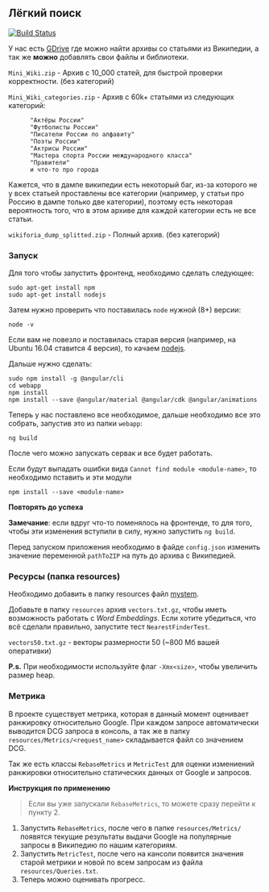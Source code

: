 ## Лёгкий поиск

[![Build Status](https://travis-ci.org/pvktk/sensearch.svg?branch=master)](https://travis-ci.org/pvktk/sensearch)

У нас есть [GDrive][1] где можно найти архивы со статьями из Википедии,
 а так же **можно** добавлять свои файлы и библиотеки.
 
`Mini_Wiki.zip` - Архив с 10_000 статей, для быстрой проверки корректности. (без категорий)

`Mini_Wiki_categories.zip` - Архив с 60k+ статьями из следующих категорий: 
```
      "Актёры России"
      "Футболисты России"
      "Писатели России по алфавиту"
      "Поэты России"
      "Актрисы России"
      "Мастера спорта России международного класса"
      "Правители"
      и что-то про города
```
Кажется, что в дампе википедии есть некоторый баг, из-за которого не у всех статьей проставлены все категории (например, у статьи про Россию в дампе только две категории), поэтому есть некоторая вероятность того, что в этом архиве для каждой категории есть не все статьи. 

`wikiforia_dump_splitted.zip` - Полный архив. (без категорий)


### Запуск

Для того чтобы запустить фронтенд, необходимо сделать следующее:
```
sudo apt-get install npm
sudo apt-get install nodejs
```

Затем нужно проверить что поставилась `node` нужной (8+) версии:
```
node -v
```
Если вам не повезло и поставилась старая версия (например, на Ubuntu 16.04 ставится 4 версия), 
то качаем [nodejs][3].

Дальше нужно сделать:
```
sudo npm install -g @angular/cli
cd webapp
npm install
npm install --save @angular/material @angular/cdk @angular/animations
```

Теперь у нас поставлено все необходимое, дальше необходимо все это собрать, запустив это из папки `webapp`:
```
ng build
```
После чего можно запускать сервак и все будет работать.

Если будут выпадать ошибки вида `Cannot find module <module-name>`, 
то необходимо пставить и эти модули
```
npm install --save <module-name>
```
**Повторять до успеха**

**Замечание**: если вдруг что-то поменялось на фронтенде, то для того, чтобы эти изменения вступили в силу, нужно запустить `ng build`.

Перед запуском приложения необходимо в файде `config.json` изменить значение переменной `pathToZIP` на путь до архива с Википедией. 


### Ресурсы (папка resources)

Необходимо добавить в папку resources файл [mystem][2].

Добавьте в папку `resources` архив `vectors.txt.gz`, чтобы иметь возможность
работать с *Word Embeddings*. Если хотите убедиться, что всё сделали правильно, запустите тест `NearestFinderTest`. 

`vectors50.txt.gz` - векторы размерности 50 (~800 Мб вашей оперативки)

**P.s.** При необходимости используйте флаг `-Xmx<size>`, чтобы увеличить размер heap.

### Метрика

В проекте существует метрика, которая в данный момент оценивает ранжировку относительно Google.
При каждом запросе автоматически выводится DCG запроса в консоль, а так же в папку `resources/Metrics/<request_name>` складывается файл со значением DCG.

Так же есть классы `RebaseMetrics` и `MetricTest` для оценки измениений ранжировки относительно статических данных от Google и запросов.

__Инструкция по применению__
>Если вы уже запускали `RebaseMetrics`, то можете сразу перейти к пункту 2.

1. Запустить `RebaseMetrics`, после чего в папке `resources/Metrics/` появятся текущие результаты выдачи Google на популярные запросы в Википедию по нашим категориям.
2. Запустить `MetricTest`, после чего на кансоли появится значения старой метрики и новой по всем запросам из файла `resources/Queries.txt`.
3. Теперь можно оценивать прогресс.

[1]: https://drive.google.com/drive/folders/1JGMrne_8oFg5V6bvbEb88nTbRJ830u1C?usp=sharing
[2]: https://tech.yandex.ru/mystem/
[3]: http://nodejs.org

